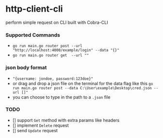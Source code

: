 # http-client-cli
perform simple request on CLI built with Cobra-CLI

### Supported Commands
- `go run main.go router post --url "http://localhost:4000/example/login" --data "{}"`
- `go run main.go router get  --url ""`

### json body format
- `"{username: jondoe, password:123doe}"`
- or drag and drop a json file on the terminal for the data flag like this `go run main.go router post --data C:\User\example\Desktop\cred.json --url []"`
- you can choose to type in the path to a `.json` file
  
### TODO
- [] support `Get` method with extra params like headers
- [] implement `Delete` request
- [] send `Update` request